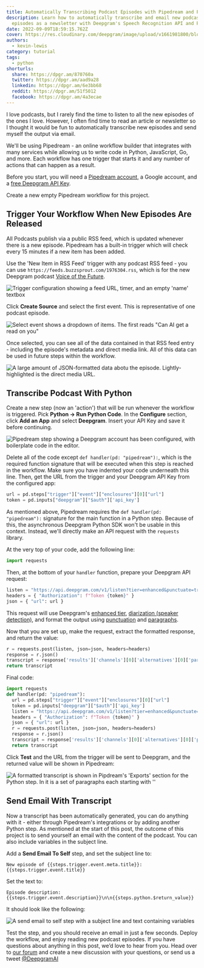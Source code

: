 ```yaml
---
title: Automatically Transcribing Podcast Episodes with Pipedream and Python
description: Learn how to automatically transcribe and email new podcast
  episodes as a newsletter with Deepgram's Speech Recognition API and Pipedream.
date: 2022-09-09T18:59:15.762Z
cover: https://res.cloudinary.com/deepgram/image/upload/v1661981800/blog/2022/09/automatically-transcribe-new-podcasts-pipedream-python/cover.jpg
authors:
  - kevin-lewis
category: tutorial
tags:
  - python
shorturls:
  share: https://dpgr.am/870760a
  twitter: https://dpgr.am/aad9a28
  linkedin: https://dpgr.am/6e3bb68
  reddit: https://dpgr.am/51f5012
  facebook: https://dpgr.am/4a3ecae
---
```


I love podcasts, but I rarely find the time to listen to all the new episodes of the ones I love. However, I often find time to read an article or newsletter so I thought it would be fun to automatically transcribe new episodes and send myself the output via email.

We'll be using Pipedream - an online workflow builder that integrates with many services while allowing us to write code in Python, JavaScript, Go, and more. Each workflow has one trigger that starts it and any number of actions that can happen as a result.

Before you start, you will need a [Pipedream account](https://pipedream.com), a Google account, and a [free Deepgram API Key](https://console.deepgram.com/signup?jump=keys).

Create a new empty Pipedream workflow for this project.

## Trigger Your Workflow When New Episodes Are Released

All Podcasts publish via a public RSS feed, which is updated whenever there is a new episode. Pipedream has a built-in trigger which will check every 15 minutes if a new item has been added.

Use the 'New Item in RSS Feed' trigger with any podcast RSS feed - you can use `https://feeds.buzzsprout.com/1976304.rss`, which is for the new Deepgram podcast [Voice of the Future](https://deepgram.com/voiceofthefuturepodcast/).

![Trigger configuration showing a feed URL, timer, and an empty 'name' textbox](https://res.cloudinary.com/deepgram/image/upload/v1661981806/blog/2022/09/automatically-transcribe-new-podcasts-pipedream-python/trigger-create.png)

Click **Create Source** and select the first event. This is representative of one podcast episode.

![Select event shows a dropdown of items. The first reads "Can AI get a read on you"](https://res.cloudinary.com/deepgram/image/upload/v1661981806/blog/2022/09/automatically-transcribe-new-podcasts-pipedream-python/trigger-select.png)

Once selected, you can see all of the data contained in that RSS feed entry - including the episode's metadata and direct media link. All of this data can be used in future steps within the workflow.

![A large amount of JSON-formatted data abotu the episode. Lightly-highlighted is the direct media URL.](https://res.cloudinary.com/deepgram/image/upload/v1661981806/blog/2022/09/automatically-transcribe-new-podcasts-pipedream-python/trigger-data.png)

## Transcribe Podcast With Python

Create a new step (now an 'action') that will be run whenever the workflow is triggered. Pick **Python -> Run Python Code**. In the **Configure** section, click **Add an App** and select **Deepgram**. Insert your API Key and save it before continuing.

![Pipedream step showing a Deepgram account has been configured, with boilerplate code in the editor.](https://res.cloudinary.com/deepgram/image/upload/v1661981806/blog/2022/09/automatically-transcribe-new-podcasts-pipedream-python/python-config.png)

Delete all of the code except `def handler(pd: "pipedream"):`, which is the required function signature that will be executed when this step is reached in the workflow. Make sure you have indented your code underneath this line. Then, get the URL from the trigger and your Deepgram API Key from the configured app:

```py
url = pd.steps["trigger"]["event"]["enclosures"][0]["url"]
token = pd.inputs["deepgram"]["$auth"]['api_key']
```

As mentioned above, Pipedream requires the `def handler(pd: "pipedream"):` signature for the main function in a Python step. Because of this, the asynchronous Deepgram Python SDK won't be usable in this context. Instead, we'll directly make an API request with the `requests` library.

At the very top of your code, add the following line:

```py
import requests
```

Then, at the bottom of your `handler` function, prepare your Deepgram API request:

```py
listen = "https://api.deepgram.com/v1/listen?tier=enhanced&punctuate=true&diarize=true&paragraphs=true"
headers = { "Authorization": f"Token {token}" }
json = { "url": url }
```

This request will use Deepgram's [enhanced tier](https://developers.deepgram.com/documentation/features/tier/), [diarization (speaker detection)](https://developers.deepgram.com/documentation/features/diarize/), and format the output using [punctuation](https://developers.deepgram.com/documentation/features/punctuate/) and [paragraphs](https://developers.deepgram.com/documentation/features/paragraphs/).

Now that you are set up, make the request, extract the formatted response, and return the value:

```py
r = requests.post(listen, json=json, headers=headers)
response = r.json()
transcript = response['results']['channels'][0]['alternatives'][0]['paragraphs']['transcript']
return transcript
```

Final code:

```py
import requests
def handler(pd: "pipedream"):
  url = pd.steps["trigger"]["event"]["enclosures"][0]["url"]
  token = pd.inputs["deepgram"]["$auth"]['api_key']
  listen = "https://api.deepgram.com/v1/listen?tier=enhanced&punctuate=true&diarize=true&paragraphs=true"
  headers = { "Authorization": f"Token {token}" }
  json = { "url": url }
  r = requests.post(listen, json=json, headers=headers)
  response = r.json()
  transcript = response['results']['channels'][0]['alternatives'][0]['paragraphs']['transcript']
  return transcript
```

Click **Test** and the URL from the trigger will be sent to Deepgram, and the returned value will be shown in Pipedream:

![A formatted transcript is shown in Pipdream's 'Exports' section for the Python step. In it is a set of paragraphs each starting with ''](https://res.cloudinary.com/deepgram/image/upload/v1661981806/blog/2022/09/automatically-transcribe-new-podcasts-pipedream-python/python-data.png)

## Send Email With Transcript

Now a transcript has been automatically generated, you can do anything with it - either through Pipedream's integrations or by adding another Python step. As mentioned at the start of this post, the outcome of this project is to send yourself an email with the content of the podcast. You can also include variables in the subject line.

Add a **Send Email To Self** step, and set the subject line to:

```
New episode of {{steps.trigger.event.meta.title}}: {{steps.trigger.event.title}}
```

Set the text to:

```
Episode description: {{steps.trigger.event.description}}\n\n{{steps.python.$return_value}}
```

It should look like the following:

![A send email to self step with a subject line and text containing variables](https://res.cloudinary.com/deepgram/image/upload/v1661981806/blog/2022/09/automatically-transcribe-new-podcasts-pipedream-python/email-config.png)

Test the step, and you should receive an email in just a few seconds. Deploy the workflow, and enjoy reading new podcast episodes. If you have questions about anything in this post, we’d love to hear from you. Head over to [our forum](https://github.com/orgs/deepgram/discussions/categories/q-a) and create a new discussion with your questions, or send us a tweet [@DeepgramAI](https://twitter.com/DeepgramAI)